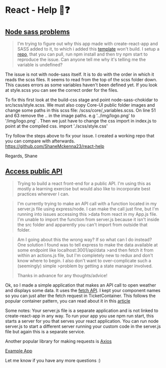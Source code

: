 # React - Help :speech_balloon::question:

## [Node sass problems](https://www.reddit.com/r/reactjs/comments/7mpcoo/can_anyone_tell_me_why_this_app_is_not_building/)

>I'm trying to figure out why this app made with create-react-app and SASS added to it, to which i added this [template](https://github.com/mrholek/CoreUI-React) won't build.
>I setup a [repo](https://github.com/borisyordanov/node-sass-bug), that you can pull, run npm install and then try npm start to reproduce the issue. Can anyone tell me why it's telling me the variable is undefined?

The issue is not with node-sass itself. It is to do with the order in which it reads the scss files. It seems to read from the top of the scss folder down. This causes errors as some variables haven't been defined yet. If you look at style.scss you can see the correct order for the files.

To fix this first look at the build-css stage and point node-sass-chokidar to src/scss/style.scss. We must also copy Core-UI public folder images and change some paths in this scss file: /scss/core/_variables.scss. On line 51 and 63 remove the .. in the image paths. e.g '../img/logo.png' to '/img/logo.png' . Then we just have to change the css import in index.js to point at the compiled css. import './scss/style.css'

Try follow the steps above to fix your issue. I created a working repo that you can compare with afterwards. https://github.com/ShaneMckenna23/react-help

Regards, Shane

## [Access public API](https://www.reddit.com/r/reactjs/comments/7os450/trying_to_build_a_react_frontend_for_a_public_api/)

>Trying to build a react front-end for a public API. I'm using this as mostly a learning exercise but would also like to incorporate best practices wherever I can.

>I'm currently trying to make an API call with a function located in my server.js file using express/node. I can make the call just fine, but I'm running into issues accessing this >data from react in my App.js file. I'm unable to import the function from server.js because it isn't inside the src folder and apparently you can't import from outside that folder.

>Am I going about this the wrong way? If so what can I do instead? One solution I found was to tell express to make the data available at some endpoint like localhost:3001/api/data >and then fetch it from within an actions.js file, but I'm completely new to redux and don't know where to begin. I also don't want to over-complicate such a (seemingly) simple >problem by getting a state manager involved.
>
>Thanks in advance for any thoughts/advice!

Ok, so I made a simple application that makes an API call to open weather and displays some data. 
It uses the [fetch API](https://developer.mozilla.org/en-US/docs/Web/API/Fetch_API/Using_Fetch).
I kept your component names so you can just alter the fetch request in TicketContainer. This follows the popular 
container pattern, you can read about it in this [article](https://medium.com/@learnreact/container-components-c0e67432e005)

Some notes:
Your server.js file is a separate application and is not linked to create-react-app in any way. To run your app you use npm run start, this starts a server for you that serves your react application. You can run node server.js to start a different server running your custom code in the server.js file but again this is a separate service.

Another popular library for making requests is [Axios](https://github.com/axios/axios)

[Example App](https://github.com/ShaneMckenna23/react-help-2)

Let me know if you have any more questions :)











